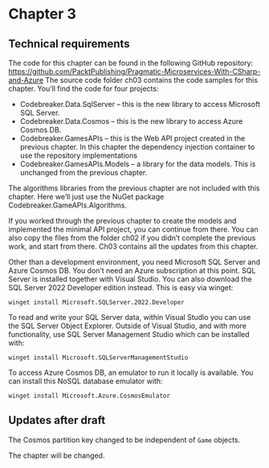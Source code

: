 # Chapter 3

## Technical requirements

The code for this chapter can be found in the following GitHub repository: https://github.com/PacktPublishing/Pragmatic-Microservices-With-CSharp-and-Azure
The source code folder ch03 contains the code samples for this chapter. You’ll find the code for four projects:

* Codebreaker.Data.SqlServer – this is the new library to access Microsoft SQL Server.
* Codebreaker.Data.Cosmos – this is the new library to access Azure Cosmos DB.
* Codebreaker.GamesAPIs – this is the Web API project created in the previous chapter. In this chapter the dependency injection container to use the repository implementations 
* Codebreaker.GamesAPIs.Models – a library for the data models. This is unchanged from the previous chapter.

The algorithms libraries from the previous chapter are not included with this chapter. Here we’ll just use the NuGet package Codebreaker.GameAPIs.Algorithms.

If you worked through the previous chapter to create the models and implemented the minimal API project, you can continue from there.  You can also copy the files from the folder ch02 if you didn’t complete the previous work, and start from there. Ch03 contains all the updates from this chapter.

Other than a development environment, you need Microsoft SQL Server and Azure Cosmos DB. You don’t need an Azure subscription at this point. SQL Server is installed together with Visual Studio. You can also download the SQL Server 2022 Developer edition instead. This is easy via winget:

`winget install Microsoft.SQLServer.2022.Developer`

To read and write your SQL Server data, within Visual Studio you can use the SQL Server Object Explorer. Outside of Visual Studio, and with more functionality, use SQL Server Management Studio which can be installed with:

`winget install Microsoft.SQLServerManagementStudio`

To access Azure Cosmos DB, an emulator to run it locally is available. You can install this NoSQL database emulator with:

`winget install Microsoft.Azure.CosmosEmulator`

## Updates after draft

The Cosmos partition key changed to be independent of `Game` objects.

The chapter will be changed.
